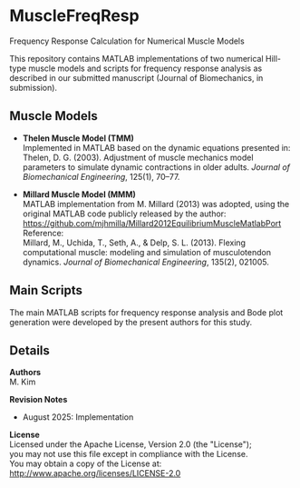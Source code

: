# MuscleFreqResp
Frequency Response Calculation for Numerical Muscle Models

This repository contains MATLAB implementations of two numerical Hill-type muscle models and scripts for frequency response analysis as described in our submitted manuscript (Journal of Biomechanics, in submission).

## Muscle Models

- **Thelen Muscle Model (TMM)**  
  Implemented in MATLAB based on the dynamic equations presented in:  
  Thelen, D. G. (2003). Adjustment of muscle mechanics model parameters to simulate dynamic contractions in older adults. *Journal of Biomechanical Engineering*, 125(1), 70–77.

- **Millard Muscle Model (MMM)**  
  MATLAB implementation from M. Millard (2013) was adopted, using the original MATLAB code publicly released by the author:  
  https://github.com/mjhmilla/Millard2012EquilibriumMuscleMatlabPort  
  Reference:  
  Millard, M., Uchida, T., Seth, A., & Delp, S. L. (2013). Flexing computational muscle: modeling and simulation of musculotendon dynamics. *Journal of Biomechanical Engineering*, 135(2), 021005.

## Main Scripts

The main MATLAB scripts for frequency response analysis and Bode plot generation were developed by the present authors for this study.

## Details

**Authors**  
M. Kim

**Revision Notes**
- August 2025: Implementation

**License**  
Licensed under the Apache License, Version 2.0 (the "License");  
you may not use this file except in compliance with the License.  
You may obtain a copy of the License at:  
http://www.apache.org/licenses/LICENSE-2.0
